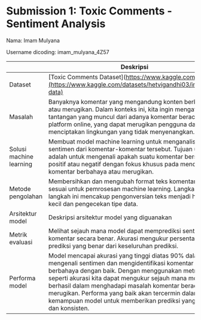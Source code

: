 # Submission 1: Toxic Comments - Sentiment Analysis

Nama: Imam Mulyana

Username dicoding: imam_mulyana_4Z57

|                         | Deskripsi                                                                                                                                                                                                                                                                                                                                                                                  |
| ----------------------- | ------------------------------------------------------------------------------------------------------------------------------------------------------------------------------------------------------------------------------------------------------------------------------------------------------------------------------------------------------------------------------------------ |
| Dataset                 | [Toxic Comments Dataset](https://www.kaggle.com/](https://www.kaggle.com/datasets/hetvigandhi03/imported-data)                                                                                                                                                                                                                                                                                                                                          |
| Masalah                 | Banyaknya komentar yang mengandung konten berbahaya atau merugikan. Dalam konteks ini, kita ingin mengatasi tantangan yang muncul dari adanya komentar beracun di platform online, yang dapat merugikan pengguna dan menciptakan lingkungan yang tidak menyenangkan.                                                                                                                       |
| Solusi machine learning | Membuat model machine learning untuk menganalisis sentimen dari komentar-komentar tersebut. Tujuan utama adalah untuk mengenali apakah suatu komentar bersifat positif atau negatif dengan fokus khusus pada mendeteksi komentar berbahaya atau merugikan.                                                                                                                                 |
| Metode pengolahan       | Membersihkan dan mengubah format teks komentar agar sesuai untuk pemrosesan machine learning. Langkah-langkah ini mencakup pengonversian teks menjadi huruf kecil dan pengecekan tipe data.                                                                                                                                                                                                |
| Arsitektur model        | Deskripsi arsitektur model yang diguanakan                                                                                                                                                                                                                                                                                                                                                 |
| Metrik evaluasi         | Melihat sejauh mana model dapat memprediksi sentimen komentar secara benar. Akurasi mengukur persentase prediksi yang benar dari keseluruhan prediksi.                                                                                                                                                                                                                                     |
| Performa model          | Model mencapai akurasi yang tinggi diatas 90% dalam mengenali sentimen dan mengidentifikasi komentar berbahaya dengan baik. Dengan menggunakan metrik seperti akurasi kita dapat mengukur sejauh mana model berhasil dalam menghadapi masalah komentar beracun dan merugikan. Performa yang baik akan tercermin dalam kemampuan model untuk memberikan prediksi yang akurat dan konsisten. |
